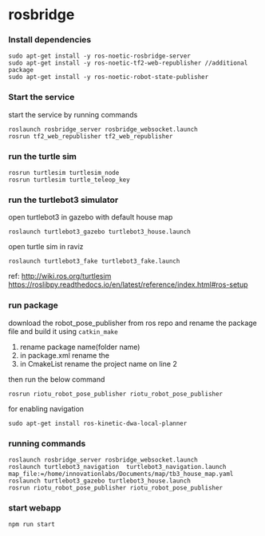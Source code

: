 # rosbridge

### Install dependencies

```
sudo apt-get install -y ros-noetic-rosbridge-server
sudo apt-get install -y ros-noetic-tf2-web-republisher //additional package
sudo apt-get install -y ros-noetic-robot-state-publisher
```

### Start the service

start the service by running commands

```
roslaunch rosbridge_server rosbridge_websocket.launch
rosrun tf2_web_republisher tf2_web_republisher
```

### run the turtle sim

```
rosrun turtlesim turtlesim_node
rosrun turtlesim turtle_teleop_key
```

### run the turtlebot3 simulator

open turtlebot3 in gazebo with default house map

```
roslaunch turtlebot3_gazebo turtlebot3_house.launch
```

open turtle sim in raviz

```
roslaunch turtlebot3_fake turtlebot3_fake.launch
```

ref: http://wiki.ros.org/turtlesim
https://roslibpy.readthedocs.io/en/latest/reference/index.html#ros-setup

### run package

download the robot_pose_publisher from ros repo and rename the package file and build it using `catkin_make`

1. rename package name(folder name)
2. in package.xml rename the <name>
3. in CmakeList rename the project name on line 2

then run the below command

```
rosrun riotu_robot_pose_publisher riotu_robot_pose_publisher
```

for enabling navigation
```
sudo apt-get install ros-kinetic-dwa-local-planner
```

### running commands

```
roslaunch rosbridge_server rosbridge_websocket.launch
roslaunch turtlebot3_navigation  turtlebot3_navigation.launch map_file:=/home/innovationlabs/Documents/map/tb3_house_map.yaml
roslaunch turtlebot3_gazebo turtlebot3_house.launch
rosrun riotu_robot_pose_publisher riotu_robot_pose_publisher
```

### start webapp

```
npm run start
```
